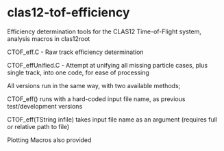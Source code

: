# clas12-tof-efficiency
Efficiency determination tools for the CLAS12 Time-of-Flight system, analysis macros in clas12root

CTOF_eff.C - Raw track efficiency determination

CTOF_effUnified.C - Attempt at unifying all missing particle cases, plus single track, into one code, for ease of processing

All versions run in the same way, with two available methods;

CTOF_eff() runs with a hard-coded input file name, as previous test/development versions

CTOF_eff(TString infile) takes input file name as an argument (requires full or relative path to file)

Plotting Macros also provided
